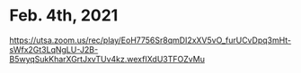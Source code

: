 # Feb. 4th, 2021
https://utsa.zoom.us/rec/play/EoH7756Sr8qmDI2xXV5vO_furUCvDpq3mHt-sWfx2Gt3LqNgLU-J2B-B5wyqSukKharXGrtJxvTUv4kz.wexfIXdU3TFOZvMu